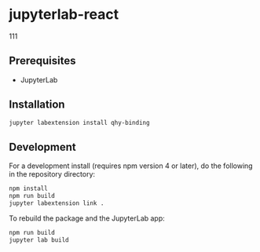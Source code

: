 # jupyterlab-react

111


## Prerequisites

* JupyterLab

## Installation

```bash
jupyter labextension install qhy-binding
```

## Development

For a development install (requires npm version 4 or later), do the following in the repository directory:

```bash
npm install
npm run build
jupyter labextension link .
```

To rebuild the package and the JupyterLab app:

```bash
npm run build
jupyter lab build
```

